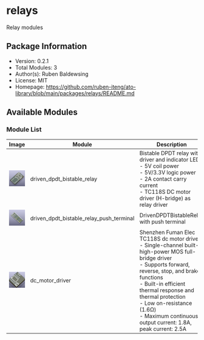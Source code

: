 # relays

Relay modules

## Package Information

- Version: 0.2.1
- Total Modules: 3
- Author(s): Ruben Baldewsing
- License: MIT
- Homepage: https://github.com/ruben-iteng/ato-library/blob/main/packages/relays/README.md

## Available Modules

### Module List

| Image | Module | Description |
|-------|--------|-------------|
|![driven_dpdt_bistable_relay](https://github.com/ruben-iteng/ato-library/raw/main/packages/relays/assets/driven_dpdt_bistable_relay.png)| driven_dpdt_bistable_relay | Bistable DPDT relay with driver and indicator LEDs<br>    - 5V coil power<br>    - 5V/3.3V logic power<br>    - 2A contact carry current<br>    - TC118S DC motor driver (H-bridge) as relay driver |
|![driven_dpdt_bistable_relay_push_terminal](https://github.com/ruben-iteng/ato-library/raw/main/packages/relays/assets/driven_dpdt_bistable_relay_push_terminal.png)| driven_dpdt_bistable_relay_push_terminal | DrivenDPDTBistableRelay with push terminal |
|![dc_motor_driver](https://github.com/ruben-iteng/ato-library/raw/main/packages/relays/assets/dc_motor_driver.png)| dc_motor_driver | Shenzhen Fuman Elec TC118S dc motor driver<br>    - Single-channel built-in high-power MOS full-bridge driver<br>    - Supports forward, reverse, stop, and brake functions<br>    - Built-in efficient thermal response and thermal protection<br>    - Low on-resistance (1.6Ω)<br>    - Maximum continuous output current: 1.8A, peak current: 2.5A |
